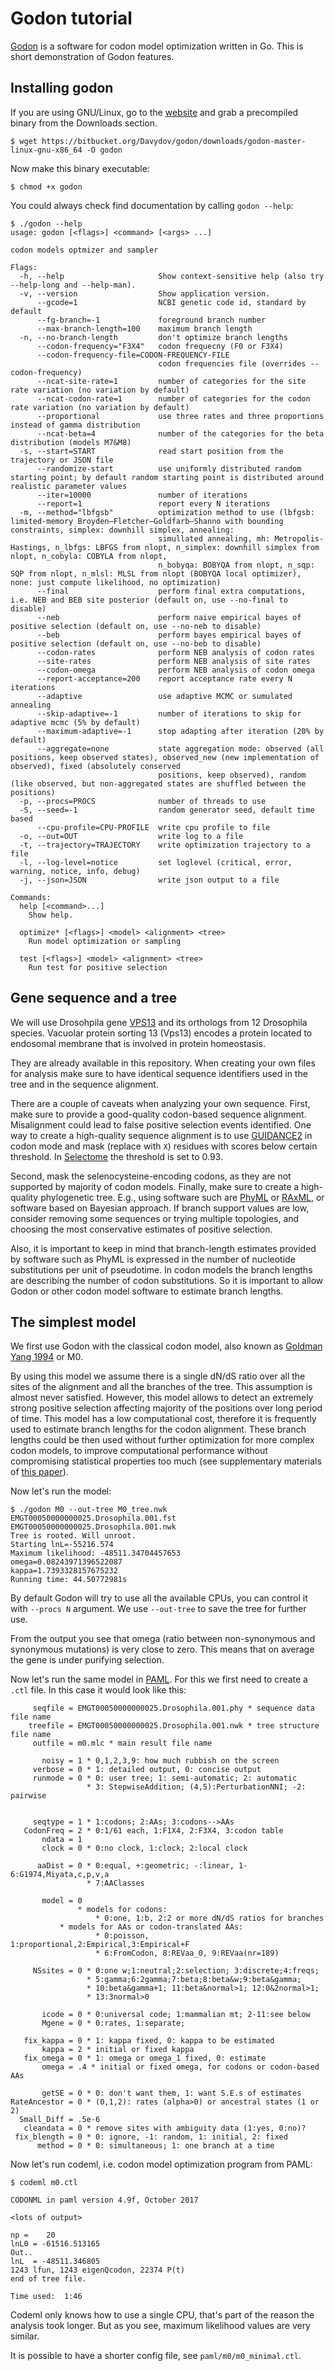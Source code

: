 # Godon tutorial

[Godon](https://bitbucket.org/Davydov/godon) is a software for codon
model optimization written in Go. This is short demonstration of Godon
features.

## Installing godon

If you are using GNU/Linux, go to the
[website](https://bitbucket.org/Davydov/godon/) and grab a precompiled
binary from the Downloads section.

```
$ wget https://bitbucket.org/Davydov/godon/downloads/godon-master-linux-gnu-x86_64 -O godon
```

Now make this binary executable:

```
$ chmod +x godon
```

You could always check find documentation by calling `godon --help`:

```
$ ./godon --help
usage: godon [<flags>] <command> [<args> ...]

codon models optmizer and sampler

Flags:
  -h, --help                     Show context-sensitive help (also try --help-long and --help-man).
  -v, --version                  Show application version.
      --gcode=1                  NCBI genetic code id, standard by default
      --fg-branch=-1             foreground branch number
      --max-branch-length=100    maximum branch length
  -n, --no-branch-length         don't optimize branch lengths
      --codon-frequency="F3X4"   codon frequecny (F0 or F3X4)
      --codon-frequency-file=CODON-FREQUENCY-FILE  
                                 codon frequencies file (overrides --codon-frequency)
      --ncat-site-rate=1         number of categories for the site rate variation (no variation by default)
      --ncat-codon-rate=1        number of categories for the codon rate variation (no variation by default)
      --proportional             use three rates and three proportions instead of gamma distribution
      --ncat-beta=4              number of the categories for the beta distribution (models M7&M8)
  -s, --start=START              read start position from the trajectory or JSON file
      --randomize-start          use uniformly distributed random starting point; by default random starting point is distributed around realistic parameter values
      --iter=10000               number of iterations
      --report=1                 report every N iterations
  -m, --method="lbfgsb"          optimization method to use (lbfgsb: limited-memory Broyden–Fletcher–Goldfarb–Shanno with bounding constraints, simplex: downhill simplex, annealing:
                                 simullated annealing, mh: Metropolis-Hastings, n_lbfgs: LBFGS from nlopt, n_simplex: downhill simplex from nlopt, n_cobyla: COBYLA from nlopt,
                                 n_bobyqa: BOBYQA from nlopt, n_sqp: SQP from nlopt, n_mlsl: MLSL from nlopt (BOBYQA local optimizer), none: just compute likelihood, no optimization)
      --final                    perform final extra computations, i.e. NEB and BEB site posterior (default on, use --no-final to disable)
      --neb                      perform naive empirical bayes of positive selection (default on, use --no-neb to disable)
      --beb                      perform bayes empirical bayes of positive selection (default on, use --no-beb to disable)
      --codon-rates              perform NEB analysis of codon rates
      --site-rates               perform NEB analysis of site rates
      --codon-omega              perform NEB analysis of codon omega
      --report-acceptance=200    report acceptance rate every N iterations
      --adaptive                 use adaptive MCMC or sumulated annealing
      --skip-adaptive=-1         number of iterations to skip for adaptive mcmc (5% by default)
      --maximum-adaptive=-1      stop adapting after iteration (20% by default)
      --aggregate=none           state aggregation mode: observed (all positions, keep observed states), observed_new (new implementation of observed), fixed (absolutely conserved
                                 positions, keep observed), random (like observed, but non-aggregated states are shuffled between the positions)
  -p, --procs=PROCS              number of threads to use
  -S, --seed=-1                  random generator seed, default time based
      --cpu-profile=CPU-PROFILE  write cpu profile to file
  -o, --out=OUT                  write log to a file
  -t, --trajectory=TRAJECTORY    write optimization trajectory to a file
  -l, --log-level=notice         set loglevel (critical, error, warning, notice, info, debug)
  -j, --json=JSON                write json output to a file

Commands:
  help [<command>...]
    Show help.

  optimize* [<flags>] <model> <alignment> <tree>
    Run model optimization or sampling

  test [<flags>] <model> <alignment> <tree>
    Run test for positive selection
```

## Gene sequence and a tree

We will use Drosohpila gene
[VPS13](http://www.flybase.org/reports/FBgn0033194.html) and its
orthologs from 12 Drosophila species. Vacuolar protein sorting 13
(Vps13) encodes a protein located to endosomal membrane that is
involved in protein homeostasis.

They are already available in this repository. When creating your own
files for analysis make sure to have identical sequence identifiers
used in the tree and in the sequence alignment.

There are a couple of caveats when analyzing your own sequence. First,
make sure to provide a good-quality codon-based sequence
alignment. Misalignment could lead to false positive selection events
identified. One way to create a high-quality sequence alignment is to
use [GUIDANCE2](https://dx.doi.org/10.1093/nar/gkv318) in codon mode
and mask (replace with `X`) residues with scores below certain
threshold. In
[Selectome](https://selectome.unil.ch/cgi-bin/methods.cgi) the
threshold is set to 0.93.

Second, mask the selenocysteine-encoding codons, as they are not
supported by majority of codon models. Finally, make sure to create a
high-quality phylogenetic tree. E.g., using software such are
[PhyML](http://www.atgc-montpellier.fr/phyml/) or
[RAxML](https://cme.h-its.org/exelixis/web/software/raxml/index.html),
or software based on Bayesian approach. If branch support values are
low, consider removing some sequences or trying multiple topologies,
and choosing the most conservative estimates of positive selection.

Also, it is important to keep in mind that branch-length estimates
provided by software such as PhyML is expressed in the number of
nucleotide substitutions per unit of pseudotime. In codon models the
branch lengths are describing the number of codon substitutions. So it
is important to allow Godon or other codon model software to estimate
branch lengths.

## The simplest model

We first use Godon with the classical codon model, also known as
[Goldman Yang
1994](https://doi.org/10.1093/oxfordjournals.molbev.a040153) or M0.

By using this model we assume there is a single dN/dS ratio over all
the sites of the alignment and all the branches of the tree. This
assumption is almost never satisfied. However, this model allows to
detect an extremely strong positive selection affecting majority of
the positions over long period of time. This model has a low
computational cost, therefore it is frequently used to estimate branch
lengths for the codon alignment. These branch lengths could be then
used without further optimization for more complex codon models, to
improve computational performance without compromising statistical
properties too much (see supplementary materials of [this
paper](https://doi.org/10.1093/molbev/msz048)).

Now let's run the model:

```
$ ./godon M0 --out-tree M0_tree.nwk EMGT00050000000025.Drosophila.001.fst EMGT00050000000025.Drosophila.001.nwk
Tree is rooted. Will unroot.
Starting lnL=-55216.574
Maximum likelihood: -48511.34704457653
omega=0.08243971396522087
kappa=1.7393328157675232
Running time: 44.50772981s
```

By default Godon will try to use all the available CPUs, you can
control it with `--procs N` argument. We use `--out-tree` to save the
tree for further use.

From the output you see that omega (ratio between non-synonymous and
synonymous mutations) is very close to zero. This means that on
average the gene is under purifying selection.

Now let's run the same model in
[PAML](http://abacus.gene.ucl.ac.uk/software/paml.html). For this we
first need to create a `.ctl` file. In this case it would look like
this:

```
     seqfile = EMGT00050000000025.Drosophila.001.phy * sequence data file name
    treefile = EMGT00050000000025.Drosophila.001.nwk * tree structure file name
     outfile = m0.mlc * main result file name

       noisy = 1 * 0,1,2,3,9: how much rubbish on the screen
     verbose = 0 * 1: detailed output, 0: concise output
     runmode = 0 * 0: user tree; 1: semi-automatic; 2: automatic
                 * 3: StepwiseAddition; (4,5):PerturbationNNI; -2: pairwise


     seqtype = 1 * 1:codons; 2:AAs; 3:codons-->AAs
   CodonFreq = 2 * 0:1/61 each, 1:F1X4, 2:F3X4, 3:codon table
       ndata = 1
       clock = 0 * 0:no clock, 1:clock; 2:local clock

      aaDist = 0 * 0:equal, +:geometric; -:linear, 1-6:G1974,Miyata,c,p,v,a
                 * 7:AAClasses

       model = 0
               * models for codons:
                   * 0:one, 1:b, 2:2 or more dN/dS ratios for branches
	       * models for AAs or codon-translated AAs:
                   * 0:poisson, 1:proportional,2:Empirical,3:Empirical+F
                   * 6:FromCodon, 8:REVaa_0, 9:REVaa(nr=189)

     NSsites = 0 * 0:one w;1:neutral;2:selection; 3:discrete;4:freqs;
                 * 5:gamma;6:2gamma;7:beta;8:beta&w;9:beta&gamma;
                 * 10:beta&gamma+1; 11:beta&normal>1; 12:0&2normal>1;
                 * 13:3normal>0

       icode = 0 * 0:universal code; 1:mammalian mt; 2-11:see below
       Mgene = 0 * 0:rates, 1:separate;

   fix_kappa = 0 * 1: kappa fixed, 0: kappa to be estimated
       kappa = 2 * initial or fixed kappa
   fix_omega = 0 * 1: omega or omega_1 fixed, 0: estimate
       omega = .4 * initial or fixed omega, for codons or codon-based AAs

       getSE = 0 * 0: don't want them, 1: want S.E.s of estimates
RateAncestor = 0 * (0,1,2): rates (alpha>0) or ancestral states (1 or 2)
  Small_Diff = .5e-6
   cleandata = 0 * remove sites with ambiguity data (1:yes, 0:no)?
 fix_blength = 0 * 0: ignore, -1: random, 1: initial, 2: fixed
      method = 0 * 0: simultaneous; 1: one branch at a time
```

Now let's run codeml, i.e. codon model optimization program from PAML:

```
$ codeml m0.ctl

CODONML in paml version 4.9f, October 2017

<lots of output>

np =    20
lnL0 = -61516.513165
Out..
lnL  = -48511.346805
1243 lfun, 1243 eigenQcodon, 22374 P(t)
end of tree file.

Time used:  1:46
```

Codeml only knows how to use a single CPU, that's part of the reason
the analysis took longer. But as you see, maximum likelihood values
are very similar.

It is possible to have a shorter config file, see
`paml/m0/m0_minimal.ctl`.
